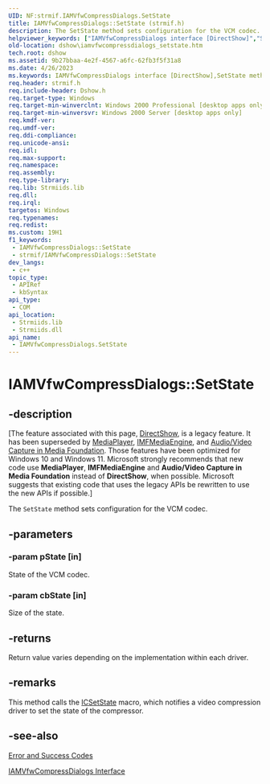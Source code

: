 ```yaml
---
UID: NF:strmif.IAMVfwCompressDialogs.SetState
title: IAMVfwCompressDialogs::SetState (strmif.h)
description: The SetState method sets configuration for the VCM codec.
helpviewer_keywords: ["IAMVfwCompressDialogs interface [DirectShow]","SetState method","IAMVfwCompressDialogs.SetState","IAMVfwCompressDialogs::SetState","IAMVfwCompressDialogsSetState","SetState","SetState method [DirectShow]","SetState method [DirectShow]","IAMVfwCompressDialogs interface","dshow.iamvfwcompressdialogs_setstate","strmif/IAMVfwCompressDialogs::SetState"]
old-location: dshow\iamvfwcompressdialogs_setstate.htm
tech.root: dshow
ms.assetid: 9b27bbaa-4e2f-4567-a6fc-62fb3f5f31a8
ms.date: 4/26/2023
ms.keywords: IAMVfwCompressDialogs interface [DirectShow],SetState method, IAMVfwCompressDialogs.SetState, IAMVfwCompressDialogs::SetState, IAMVfwCompressDialogsSetState, SetState, SetState method [DirectShow], SetState method [DirectShow],IAMVfwCompressDialogs interface, dshow.iamvfwcompressdialogs_setstate, strmif/IAMVfwCompressDialogs::SetState
req.header: strmif.h
req.include-header: Dshow.h
req.target-type: Windows
req.target-min-winverclnt: Windows 2000 Professional [desktop apps only]
req.target-min-winversvr: Windows 2000 Server [desktop apps only]
req.kmdf-ver: 
req.umdf-ver: 
req.ddi-compliance: 
req.unicode-ansi: 
req.idl: 
req.max-support: 
req.namespace: 
req.assembly: 
req.type-library: 
req.lib: Strmiids.lib
req.dll: 
req.irql: 
targetos: Windows
req.typenames: 
req.redist: 
ms.custom: 19H1
f1_keywords:
 - IAMVfwCompressDialogs::SetState
 - strmif/IAMVfwCompressDialogs::SetState
dev_langs:
 - c++
topic_type:
 - APIRef
 - kbSyntax
api_type:
 - COM
api_location:
 - Strmiids.lib
 - Strmiids.dll
api_name:
 - IAMVfwCompressDialogs.SetState
---
```


# IAMVfwCompressDialogs::SetState


## -description

\[The feature associated with this page, [DirectShow](/windows/win32/directshow/directshow), is a legacy feature. It has been superseded by [MediaPlayer](/uwp/api/Windows.Media.Playback.MediaPlayer), [IMFMediaEngine](/windows/win32/api/mfmediaengine/nn-mfmediaengine-imfmediaengine), and [Audio/Video Capture in Media Foundation](windows/win32/medfound/audio-video-capture-in-media-foundation). Those features have been optimized for Windows 10 and Windows 11. Microsoft strongly recommends that new code use **MediaPlayer**, **IMFMediaEngine** and **Audio/Video Capture in Media Foundation** instead of **DirectShow**, when possible. Microsoft suggests that existing code that uses the legacy APIs be rewritten to use the new APIs if possible.\]

The <code>SetState</code> method sets configuration for the VCM codec.

## -parameters

### -param pState [in]

State of the VCM codec.

### -param cbState [in]

Size of the state.

## -returns

Return value varies depending on the implementation within each driver.

## -remarks

This method calls the <a href="/windows/desktop/api/vfw/nf-vfw-icsetstate">ICSetState</a> macro, which notifies a video compression driver to set the state of the compressor.

## -see-also

<a href="/windows/desktop/DirectShow/error-and-success-codes">Error and Success Codes</a>



<a href="/windows/desktop/api/strmif/nn-strmif-iamvfwcompressdialogs">IAMVfwCompressDialogs Interface</a>